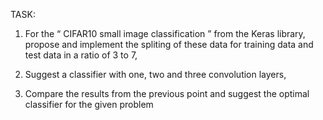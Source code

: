 TASK:

1. For the “ CIFAR10 small image classification ” from the Keras library, propose and implement the spliting of these data for training data and test data in a ratio of 3 to 7, 

2. Suggest a classifier with one, two and three convolution layers, 

3. Compare the results from the previous point and suggest the optimal classifier for the given problem